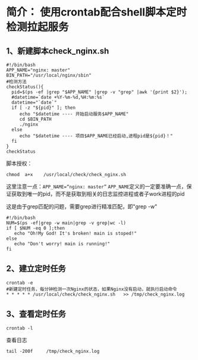 # 简介： 使用crontab配合shell脚本定时检测拉起服务

## 1、新建脚本check_nginx.sh
```
#!/bin/bash
APP_NAME="nginx: master"
BIN_PATH="/usr/local/nginx/sbin"
#检测方法
checkStatus(){
  pid=$(ps -ef |grep "$APP_NAME" |grep -v "grep" |awk '{print $2}');
  #datetime=`date +%Y-%m-%d,%H:%m:%s`
  datetime="`date`"
  if [ -z "${pid}" ]; then
     echo "$datetime ---- 开始启动服务$APP_NAME"
     cd $BIN_PATH
     ./nginx
  else
     echo "$datetime ---- 项目$APP_NAME已经启动,进程pid是${pid}！"
  fi
}
checkStatus
```

脚本授权：
```
chmod  a+x    /usr/local/check/check_nginx.sh
```

这里注意一点：`APP_NAME=“nginx: master”` `APP_NAME`定义的一定要准确一点，保证获取到唯一的pid，而不是获取到相关的日志监控进程或者子work进程的pid

这是由于grep匹配的问题，需要grep进行精准匹配，即"grep -w"
```
#!/bin/bash
NUM=$(ps -ef|grep -w main|grep -v grep|wc -l)
if [ $NUM -eq 0 ];then
   echo "Oh!My God! It's broken! main is stoped!"
else
   echo "Don't worry! main is running!"
fi
```

## 2、建立定时任务
```
crontab -e
#新建定时任务，每分钟检测一次Nginx的状态，如果Nginx没有启动，就执行启动命令
* * * * * /usr/local/check/check_nginx.sh   >> /tmp/check_nginx.log
```

## 3、查看定时任务
```
crontab -l
```

查看日志
```
tail -200f     /tmp/check_nginx.log
```

